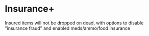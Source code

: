 # Insurance+
Insured items will not be dropped on dead, with options to disable "insurance fraud" and enabled meds/ammo/food insurance
